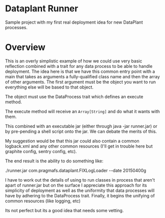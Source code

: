 Dataplant Runner
================

Sample project with my first real deployment idea for new DataPlant processes.

Overview
========

This is an overly simplistic example of how we could use very basic
reflection combined with a trait for any data process to be able to
handle deployment. The idea here is that we have this common entry
point with a main that takes as arguments a fully-qualified class name and
then the array of other arguments. The first argument must be the object
you want to run everything else will be based to that object.

The object must use the DataProcess trait which defines an execute method.

The execute method will receive an `Array[String]` and do what it wants with them.

This combined with an executable jar (either through java -jar runner.jar) or
by pre-pending a shell script onto the jar. We can debate the merits of this.

My suggestion would be that this jar could also contain a common logback.xml
and any other common resources (I'll get in trouble here but graphite config,
sentry config, etc).

The end result is the ability to do something like:

./runner.jar com.pragmafs.dataplant.FIXLogLoader --date 20150400g

I have to work out the details of using to run classes in process that aren't apart
of runner.jar but on the surface I appreciate this approach for its simplicity of
deployment as well as the uniformity that data processes will have by adhering to the
DataProcess trait. Finally, it begins the unifying of common resources (like logging, etc)

Its not perfect but its a good idea that needs some vetting.

